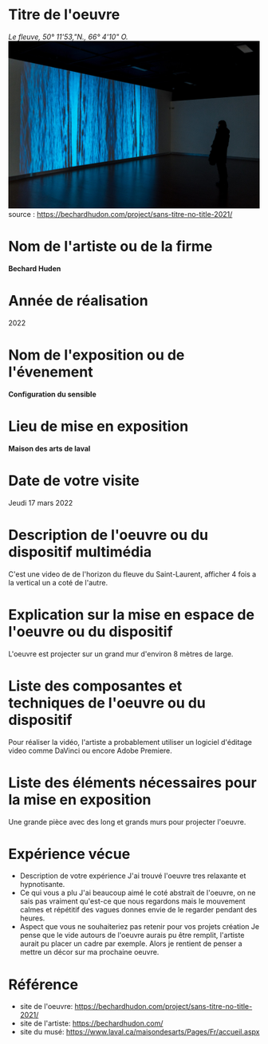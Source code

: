 # Titre de l'oeuvre
*Le fleuve, 50° 11'53,"N., 66° 4'10" O.*
![exemple de personnes avec carré sur le visage](photographies/image_le_fleuve_01.jpg)
source : https://bechardhudon.com/project/sans-titre-no-title-2021/
# Nom de l'artiste ou de la firme
**Bechard Huden**
# Année de réalisation
2022
# Nom de l'exposition ou de l'évenement
**Configuration du sensible**
# Lieu de mise en exposition
**Maison des arts de laval**
# Date de votre visite
Jeudi 17 mars 2022
# Description de l'oeuvre ou du dispositif multimédia
C'est une video de de l'horizon du fleuve du Saint-Laurent, afficher 4 fois a la vertical un a coté de l'autre.
# Explication sur la mise en espace de l'oeuvre ou du dispositif
L'oeuvre est projecter sur un grand mur d'environ 8 mètres de large.
# Liste des composantes et techniques de l'oeuvre ou du dispositif
Pour réaliser la vidéo, l'artiste a probablement utiliser un logiciel d'éditage video comme DaVinci ou encore Adobe Premiere.
# Liste des éléments nécessaires pour la mise en exposition
Une grande pièce avec des long et grands murs pour projecter l'oeuvre.
# Expérience vécue
- Description de votre expérience
 J'ai trouvé l'oeuvre tres relaxante et hypnotisante.
- Ce qui vous a plu
J'ai beaucoup aimé le coté abstrait de l'oeuvre, on ne sais pas vraiment qu'est-ce que nous regardons mais le mouvement calmes et répétitif des vagues donnes envie de le regarder pendant des heures.
- Aspect que vous ne souhaiteriez pas retenir pour vos projets création
Je pense que le vide autours de l'oeuvre aurais pu être remplit, l'artiste aurait pu placer un cadre par exemple. Alors je rentient de penser a mettre un décor sur ma prochaine oeuvre.
# Référence
- site de l'oeuvre: https://bechardhudon.com/project/sans-titre-no-title-2021/
- site de l'artiste: https://bechardhudon.com/
- site du musé: https://www.laval.ca/maisondesarts/Pages/Fr/accueil.aspx
